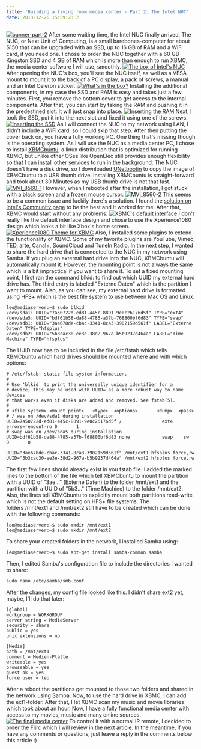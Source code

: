 ```yaml
---
title: 'Building a living room media center - Part 2: The Intel NUC'
date: 2013-12-26 15:59:23 Z
---
```


[![banner-part-2](/uploads/2013/12/banner-part-21.jpg)](/uploads/2013/12/banner-part-21.jpg) After some waiting time, the Intel NUC finally arrived. The NUC, or Next Unit of Computing, is a small barebones-computer for about $150 that can be upgraded with an SSD, up to 16 GB of RAM and a WiFi card, if you need one. I chose to order the NUC together with a 60 GB Kingston SSD and 4 GB of RAM which is more than enough to run XBMC, the media center software I will use, smoothly. [![The box of Intel's NUC](/uploads/2013/12/MG_8571.jpg)](/uploads/2013/12/MG_8571.jpg) After opening the NUC's box, you'll see the NUC itself, as well as a VESA mount to mount it to the back of a PC display, a pack of screws, a manual and an Intel Celeron sticker. [![What's in the box?](/uploads/2013/12/MG_8566.jpg)](/uploads/2013/12/MG_8566.jpg) Installing the additional components, in my case the SSD and RAM is easy and takes just a few minutes. First, you remove the bottom cover to get access to the internal components. After that, you can start by taking the RAM and pushing it in the predestined slot. It will just snap into place. [![Inserting the RAM](/uploads/2013/12/MVI_8547-1.jpg)](/uploads/2013/12/MVI_8547-1.jpg) Next, I took the SSD, put it into the next slot and fixed it using one of the screws. [![Inserting the SSD](/uploads/2013/12/MVI_8548-1.jpg)](/uploads/2013/12/MVI_8548-1.jpg) As I will connect the NUC to my network using LAN, I didn't include a WiFi card, so I could skip that step. After then putting the cover back on, you have a fully working PC. One thing that's missing though is the operating system. As I will use the NUC as a media center PC, I chose to install [XBMCbuntu](http://xbmc.org/download/ "Download XBMCbuntu"), a linux distribution that is optimized for running XBMC, but unlike other OSes like OpenElec still provides enough flexibility so that I can install other services to run in the background. The NUC doesn't have a disk drive, so I downloaded [UNetbootin](http://unetbootin.sourceforge.net/ "Download UNetbootin") to copy the image of XBMCbuntu to a USB thumb drive. Installing XBMCbuntu is straight-forward and took about 30 Minutes as my USB thumb drive is not that fast. [![MVI_8560-1](/uploads/2013/12/MVI_8560-1.jpg)](/uploads/2013/12/MVI_8560-1.jpg) However, when I rebooted after the installation, I got stuck with a black screen and a frozen mouse cursor. [![MVI_8560-2](/uploads/2013/12/MVI_8560-2.jpg)](/uploads/2013/12/MVI_8560-2.jpg) This seems to be a common issue and luckily there's a solution. I found the [solution on Intel's Community page](https://communities.intel.com/message/192785 "Solution to rc6 bug") to be the best and it worked for me. After that, XBMC would start without any problems. [![XBMC's default interface](/uploads/2013/12/Screenshot-2013-12-26-15.47.13.jpg)](/uploads/2013/12/Screenshot-2013-12-26-15.47.13.jpg) I don't really like the default interface design and chose to use the Xperience1080 design which looks a bit like Xbox's home screen. [![Xperience1080 Theme for XBMC](/uploads/2013/12/Screenshot-2013-12-26-15.47.57.jpg)](/uploads/2013/12/Screenshot-2013-12-26-15.47.57.jpg) Also, I installed some plugins to extend the functionality of XBMC. Some of my favorite plugins are YouTube, Vimeo, TED, arte, Canal+, SoundCloud and TuneIn Radio. In the next step, I wanted to share the hard drive that is connected to the NUC in my network using Samba. If you plug an external hard drive into the NUC, XBMCbuntu will automatically mount it. However, the mounting point is not always the same which is a bit impractical if you want to share it. To set a fixed mounting point, I first ran the command blkid: to find out which UUID my external hard drive has. The third entry is labeled "Externe Daten" which is the partition I want to mount. Also, as you can see, my external hard drive is formatted using HFS+ which is the best file system to use between Mac OS and Linux.
```
leo@mediaserver:~$ sudo blkid
/dev/sda1: UUID="7a50722d-ed81-445c-8891-9e0c26176d5f" TYPE="ext4" 
/dev/sda5: UUID="bdf61b58-da88-4785-a37b-768800bf6d83" TYPE="swap" 
/dev/sdb1: UUID="3ae678de-cbac-3341-8ca3-3902159d561f" LABEL="Externe Daten" TYPE="hfsplus" 
/dev/sdb2: UUID="5b3cac30-ee3e-38d2-967a-b5b9237d464a" LABEL="Time Machine" TYPE="hfsplus"
```
The UUID now has to be included in the file /etc/fstab which tells XBMCbuntu which hard drives should be mounted where and with which options:
```
# /etc/fstab: static file system information.
#
# Use 'blkid' to print the universally unique identifier for a
# device; this may be used with UUID= as a more robust way to name devices
# that works even if disks are added and removed. See fstab(5).
#
# <file system> <mount point>   <type>  <options>       <dump>  <pass>
# / was on /dev/sda1 during installation
UUID=7a50722d-ed81-445c-8891-9e0c26176d5f /               ext4    errors=remount-ro 0       1
# swap was on /dev/sda5 during installation
UUID=bdf61b58-da88-4785-a37b-768800bf6d83 none            swap    sw              0       0

UUID="3ae678de-cbac-3341-8ca3-3902159d561f" /mnt/ext1 hfsplus force,rw
UUID="5b3cac30-ee3e-38d2-967a-b5b9237d464a" /mnt/ext2 hfsplus force,rw
```
The first few lines should already exist in you fstab file. I added the marked lines to the bottom of the file which tell XBMCbuntu to mount the partition with a UUID of "3ae..." (Externe Daten) to the folder /mnt/ext1 and the partition with a UUID of "5b3..." (Time Machine) to the folder /mnt/ext2. Also, the lines tell XBMCbuntu to explicitly mount both partitions read-write which is not the default setting on HFS+ file systems. The folders /mnt/ext1 and /mnt/ext2 still have to be created which can be done with the following commands:
```
leo@mediaserver:~$ sudo mkdir /mnt/ext1
leo@mediaserver:~$ sudo mkdir /mnt/ext2
```
To share your created folders in the network, I installed Samba using:
```
leo@mediaserver:~$ sudo apt-get install samba-common samba
```
Then, I edited Samba's configuration file to include the directories I wanted to share:
```
sudo nano /etc/samba/smb.conf
```
After the changes, my config file looked like this. I didn't share ext2 yet, maybe, I'll do that later:
```
[global]
workgroup = WORKGROUP
server string = MediaServer
security = share
public = yes
unix extensions = no

[Media]
path = /mnt/ext1
comment = Medien-Platte
writeable = yes
browseable = yes
guest ok = yes
force user = leo
```
After a reboot the partitions get mounted to those two folders and shared in the network using Samba. Now, to use the hard drive in XBMC, I can add the ext1-folder. After that, I let XBMC scan my music and movie libraries which took about an hour. Now, I have a fully functional media center with access to my movies, music and many online sources. [![The final media center](/uploads/2013/12/MG_9277.jpg)](/uploads/2013/12/MG_9277.jpg) To control it with a normal IR remote, I decided to order the [Flirc](http://flirc.tv/ "Flirc") which I will review in the next article. In the meantime, if you have any comments or questions, just leave a reply in the comments below this article :)
